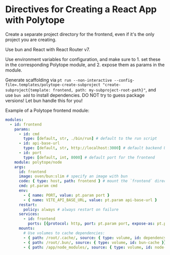# Directives for Creating a React App with Polytope

Create a separate project directory for the frontend, even if it's the only project you are creating.

Use bun and React with React Router v7.

Use environment variables for configuration, and make sure to 1. set these in the corresponding Polytope module, and 2. expose them as params in the module.

Generate scaffolding via `pt run --non-interactive --config-file=.templates/polytope-create-subproject "create-subproject{template: frontend, path: my-subproject-root-path}"`, and use `bun add` to install dependencies. DO NOT try to guess package versions! Let bun handle this for you!

Example of a Polytope frontend module:
```yaml
modules:
  - id: frontend
    params:
      - id: cmd
        type: [default, str, ./bin/run] # default to the run script
      - id: api-base-url
        type: [default, str, http://localhost:3000] # default backend URL
      - id: port
        type: [default, int, 8000] # default port for the frontend
    module: polytope/node
    args:
      id: frontend
      image: oven/bun:slim # specify an image with bun
      code: { type: host, path: frontend } # mount the `frontend` directory (assuming the code is there)
      cmd: pt.param cmd
      env:
        - { name: PORT, value: pt.param port }
        - { name: VITE_API_BASE_URL, value: pt.param api-base-url }
      restart:
        policy: always # always restart on failure
      services:
        - id: frontend
          ports: [{protocol: http, port: pt.param port, expose-as: pt.param port}]
      mounts:
        # Use volumes to cache dependencies:
        - { path: /root/.cache/, source: { type: volume, id: dependency-cache }}
        - { path: /root/.bun/, source: { type: volume, id: bun-cache }}
        - { path: /app/node_modules/, source: { type: volume, id: node-modules }}
```
